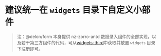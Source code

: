 # 建议统一在 `widgets` 目录下自定义小部件

> 注：@delon/form 本身提供 nz-zorro-antd 数据录入组件的全部实现，以及若干第三方组件的代码，可从[widgets-third](https://github.com/ng-alain/delon/tree/master/packages/form/widgets-third)中获取并放置 `widgets` 目录下注册即可。
